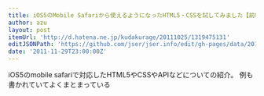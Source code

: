 ```yaml
---
title: iOS5のMobile Safariから使えるようになったHTML5・CSSを試してみました【前編】 - くらげだらけ(くだくらげのBLOG)
author: azu
layout: post
itemUrl: 'http://d.hatena.ne.jp/kudakurage/20111025/1319475131'
editJSONPath: 'https://github.com/jser/jser.info/edit/gh-pages/data/2011/11/index.json'
date: '2011-11-29T23:00:00Z'
---
```

iOS5のmobile safariで対応したHTML5やCSSやAPIなどについての紹介。
例も書かれていてよくまとまっている
